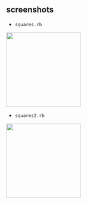 ## screenshots

- `squares.rb`

<img src="https://user-images.githubusercontent.com/3406260/34318102-3a5f240a-e802-11e7-8bdb-03f33f63e0c7.png" width="200"/>

- `squares2.rb`

<img src="https://user-images.githubusercontent.com/3406260/34318099-1e8e2668-e802-11e7-89f6-c75ff02730d3.png" width="200"/>